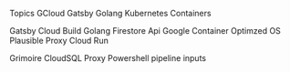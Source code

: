 Topics
GCloud
Gatsby
Golang
Kubernetes
Containers

Gatsby Cloud Build
Golang Firestore Api
Google Container Optimzed OS
Plausible Proxy Cloud Run

Grimoire
CloudSQL Proxy
Powershell pipeline inputs

